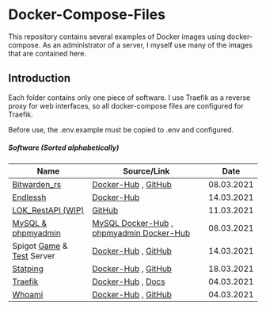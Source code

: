 # Docker-Compose-Files
This repository contains several examples of Docker images using docker-compose.
As an administrator of a server, I myself use many of the images that are contained here.

## Introduction
Each folder contains only one piece of software.
I use Traefik as a reverse proxy for web interfaces, so all docker-compose files are configured for Traefik.

Before use, the .env.example must be copied to .env and configured.


##### Software (Sorted alphabetically)

Name | Source/Link | Date
------------ | ------------- | -------------
[Bitwarden_rs](https://github.com/deanomus/docker-compose-files/tree/main/bitwarden) | [Docker-Hub](https://hub.docker.com/r/bitwardenrs/server) , [GitHub](https://github.com/dani-garcia/bitwarden_rs) | 08.03.2021
[Endlessh](https://github.com/deanomus/docker-compose-files/tree/main/endlessh) | [Docker-Hub](https://hub.docker.com/r/harshavardhanj/endlessh) | 14.03.2021
[LOK_RestAPI (WIP)](https://github.com/deanomus/docker-compose-files/tree/main/LOK_RestAPI) | [GitHub](https://github.com/Laufen-oder-Kaufen/LOK_RestAPI) | 11.03.2021
[MySQL & phpmyadmin](https://github.com/deanomus/docker-compose-files/tree/main/mysql_phpmyadmin) | [MySQL Docker-Hub](https://hub.docker.com/_/mysql) , [phpmyadmin Docker-Hub](https://hub.docker.com/r/phpmyadmin/phpmyadmin/) | 08.03.2021
Spigot [Game](https://github.com/deanomus/docker-compose-files/tree/main/spigotserver/gameserver) & [Test](https://github.com/deanomus/docker-compose-files/tree/main/spigotserver/testserver) Server| [Docker-Hub](https://hub.docker.com/r/itzg/minecraft-server) , [GitHub](https://github.com/itzg/docker-minecraft-server) | 14.03.2021
[Statping](https://github.com/deanomus/docker-compose-files/tree/main/statping) | [Docker-Hub](https://hub.docker.com/r/hunterlong/statping) , [GitHub](https://github.com/statping/statping) | 18.03.2021
[Traefik](https://github.com/deanomus/docker-compose-files/tree/main/traefik) | [Docker-Hub](https://hub.docker.com/_/traefik) , [Docs](https://doc.traefik.io/traefik/) | 04.03.2021
[Whoami](https://github.com/deanomus/docker-compose-files/tree/main/whoami) | [Docker-Hub](https://hub.docker.com/r/containous/whoami) , [GitHub](https://github.com/traefik/whoami) | 04.03.2021

